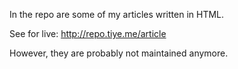 
In the repo are some of my articles written in HTML.

See for live: http://repo.tiye.me/article

However, they are probably not maintained anymore.